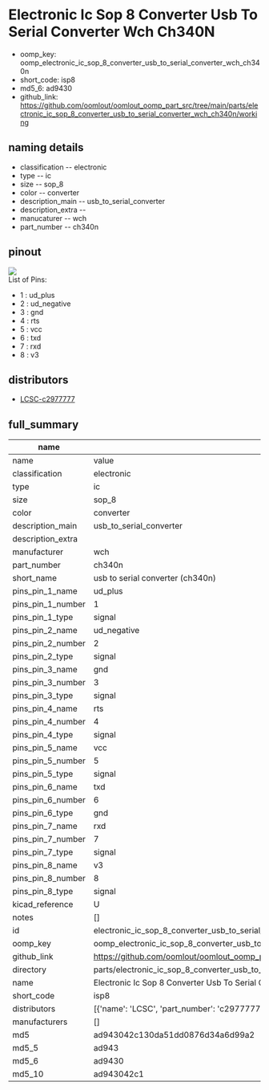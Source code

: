 # Electronic Ic Sop 8 Converter Usb To Serial Converter Wch Ch340N

  
* oomp_key: oomp_electronic_ic_sop_8_converter_usb_to_serial_converter_wch_ch340n 
* short_code: isp8
* md5_6: ad9430  
* github_link: https://github.com/oomlout/oomlout_oomp_part_src/tree/main/parts/electronic_ic_sop_8_converter_usb_to_serial_converter_wch_ch340n/working  
## naming details
* classification -- electronic
* type -- ic
* size -- sop_8
* color -- converter
* description_main -- usb_to_serial_converter
* description_extra -- 
* manucaturer -- wch
* part_number -- ch340n
## pinout
![](working_pinout_600.png)  
List of Pins:

* 1 : ud_plus
* 2 : ud_negative
* 3 : gnd
* 4 : rts
* 5 : vcc
* 6 : txd
* 7 : rxd
* 8 : v3
## distributors
* [LCSC-c2977777](https://lcsc.com/product-detail/c2977777.html)  




## full_summary
| name | value | 
| --- | --- | 
| name | value | 
| classification | electronic | 
| type | ic | 
| size | sop_8 | 
| color | converter | 
| description_main | usb_to_serial_converter | 
| description_extra |  | 
| manufacturer | wch | 
| part_number | ch340n | 
| short_name | usb to serial converter (ch340n) | 
| pins_pin_1_name | ud_plus | 
| pins_pin_1_number | 1 | 
| pins_pin_1_type | signal | 
| pins_pin_2_name | ud_negative | 
| pins_pin_2_number | 2 | 
| pins_pin_2_type | signal | 
| pins_pin_3_name | gnd | 
| pins_pin_3_number | 3 | 
| pins_pin_3_type | signal | 
| pins_pin_4_name | rts | 
| pins_pin_4_number | 4 | 
| pins_pin_4_type | signal | 
| pins_pin_5_name | vcc | 
| pins_pin_5_number | 5 | 
| pins_pin_5_type | signal | 
| pins_pin_6_name | txd | 
| pins_pin_6_number | 6 | 
| pins_pin_6_type | gnd | 
| pins_pin_7_name | rxd | 
| pins_pin_7_number | 7 | 
| pins_pin_7_type | signal | 
| pins_pin_8_name | v3 | 
| pins_pin_8_number | 8 | 
| pins_pin_8_type | signal | 
| kicad_reference | U | 
| notes | [] | 
| id | electronic_ic_sop_8_converter_usb_to_serial_converter_wch_ch340n | 
| oomp_key | oomp_electronic_ic_sop_8_converter_usb_to_serial_converter_wch_ch340n | 
| github_link | https://github.com/oomlout/oomlout_oomp_part_src/tree/main/parts/electronic_ic_sop_8_converter_usb_to_serial_converter_wch_ch340n/working | 
| directory | parts/electronic_ic_sop_8_converter_usb_to_serial_converter_wch_ch340n | 
| name | Electronic Ic Sop 8 Converter Usb To Serial Converter Wch Ch340N | 
| short_code | isp8 | 
| distributors | [{'name': 'LCSC', 'part_number': 'c2977777', 'link': 'https://lcsc.com/product-detail/c2977777.html', 'id': 'distributor_lcsc'}] | 
| manufacturers | [] | 
| md5 | ad943042c130da51dd0876d34a6d99a2 | 
| md5_5 | ad943 | 
| md5_6 | ad9430 | 
| md5_10 | ad943042c1 | 
